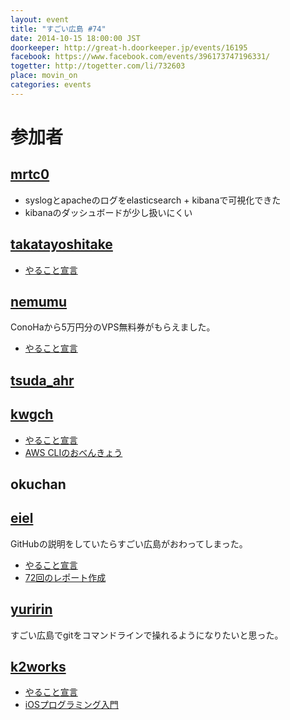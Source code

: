 ```yaml
---
layout: event
title: "すごい広島 #74"
date: 2014-10-15 18:00:00 JST
doorkeeper: http://great-h.doorkeeper.jp/events/16195
facebook: https://www.facebook.com/events/396173747196331/
togetter: http://togetter.com/li/732603
place: movin_on
categories: events
---
```


# 参加者


## [mrtc0](http://twitter.com/mrtc0)

* syslogとapacheのログをelasticsearch + kibanaで可視化できた
* kibanaのダッシュボードが少し扱いにくい


## [takatayoshitake](http://twitter.com/takatayoshitake)

* [やること宣言](https://github.com/great-h/great-h.github.io/issues/1292)

## [nemumu](https://github.com/nemumu)

ConoHaから5万円分のVPS無料券がもらえました。

* [やること宣言](https://github.com/great-h/great-h.github.io/issues/1291)

## [tsuda_ahr](http://twitter.com/tsuda_ahr)


## [kwgch](https://github.com/kwgch)

* [やること宣言](https://github.com/great-h/great-h.github.io/issues/1290)
* [AWS CLIのおべんきょう](http://kwgch.github.io/blog/2014/10/15/great-h/)


## okuchan


## [eiel](http://eiel.info/)

GitHubの説明をしていたらすごい広島がおわってしまった。

* [やること宣言](https://github.com/great-h/great-h.github.io/issues/1296)
* [72回のレポート作成](https://www.facebook.com/great.hiroshima/posts/466042973538353)

## [yuririn](http://www.ginneko-atelier.com)

すごい広島でgitをコマンドラインで操れるようになりたいと思った。

## [k2works](https://github.com/k2works)

* [やること宣言](https://github.com/great-h/great-h.github.io/issues/1294)
* [iOSプログラミング入門](https://github.com/k2works/ios_programing_introduction)
